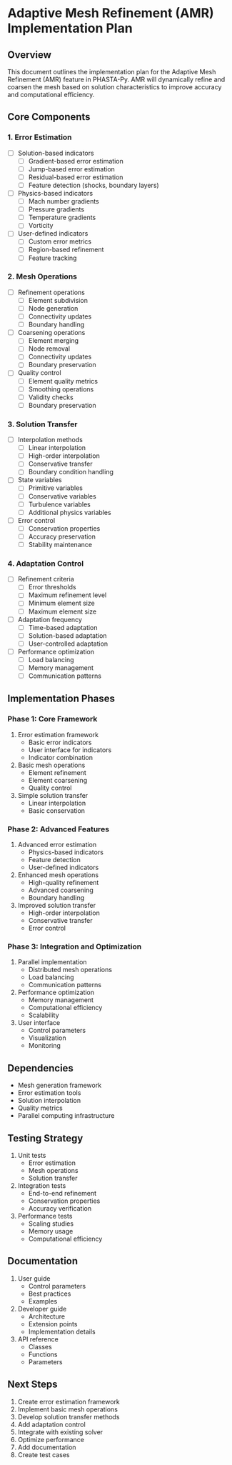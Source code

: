 # Adaptive Mesh Refinement (AMR) Implementation Plan

## Overview
This document outlines the implementation plan for the Adaptive Mesh Refinement (AMR) feature in PHASTA-Py. AMR will dynamically refine and coarsen the mesh based on solution characteristics to improve accuracy and computational efficiency.

## Core Components

### 1. Error Estimation
- [ ] Solution-based indicators
  - [ ] Gradient-based error estimation
  - [ ] Jump-based error estimation
  - [ ] Residual-based error estimation
  - [ ] Feature detection (shocks, boundary layers)
- [ ] Physics-based indicators
  - [ ] Mach number gradients
  - [ ] Pressure gradients
  - [ ] Temperature gradients
  - [ ] Vorticity
- [ ] User-defined indicators
  - [ ] Custom error metrics
  - [ ] Region-based refinement
  - [ ] Feature tracking

### 2. Mesh Operations
- [ ] Refinement operations
  - [ ] Element subdivision
  - [ ] Node generation
  - [ ] Connectivity updates
  - [ ] Boundary handling
- [ ] Coarsening operations
  - [ ] Element merging
  - [ ] Node removal
  - [ ] Connectivity updates
  - [ ] Boundary preservation
- [ ] Quality control
  - [ ] Element quality metrics
  - [ ] Smoothing operations
  - [ ] Validity checks
  - [ ] Boundary preservation

### 3. Solution Transfer
- [ ] Interpolation methods
  - [ ] Linear interpolation
  - [ ] High-order interpolation
  - [ ] Conservative transfer
  - [ ] Boundary condition handling
- [ ] State variables
  - [ ] Primitive variables
  - [ ] Conservative variables
  - [ ] Turbulence variables
  - [ ] Additional physics variables
- [ ] Error control
  - [ ] Conservation properties
  - [ ] Accuracy preservation
  - [ ] Stability maintenance

### 4. Adaptation Control
- [ ] Refinement criteria
  - [ ] Error thresholds
  - [ ] Maximum refinement level
  - [ ] Minimum element size
  - [ ] Maximum element size
- [ ] Adaptation frequency
  - [ ] Time-based adaptation
  - [ ] Solution-based adaptation
  - [ ] User-controlled adaptation
- [ ] Performance optimization
  - [ ] Load balancing
  - [ ] Memory management
  - [ ] Communication patterns

## Implementation Phases

### Phase 1: Core Framework
1. Error estimation framework
   - Basic error indicators
   - User interface for indicators
   - Indicator combination
2. Basic mesh operations
   - Element refinement
   - Element coarsening
   - Quality control
3. Simple solution transfer
   - Linear interpolation
   - Basic conservation

### Phase 2: Advanced Features
1. Advanced error estimation
   - Physics-based indicators
   - Feature detection
   - User-defined indicators
2. Enhanced mesh operations
   - High-quality refinement
   - Advanced coarsening
   - Boundary handling
3. Improved solution transfer
   - High-order interpolation
   - Conservative transfer
   - Error control

### Phase 3: Integration and Optimization
1. Parallel implementation
   - Distributed mesh operations
   - Load balancing
   - Communication patterns
2. Performance optimization
   - Memory management
   - Computational efficiency
   - Scalability
3. User interface
   - Control parameters
   - Visualization
   - Monitoring

## Dependencies
- Mesh generation framework
- Error estimation tools
- Solution interpolation
- Quality metrics
- Parallel computing infrastructure

## Testing Strategy
1. Unit tests
   - Error estimation
   - Mesh operations
   - Solution transfer
2. Integration tests
   - End-to-end refinement
   - Conservation properties
   - Accuracy verification
3. Performance tests
   - Scaling studies
   - Memory usage
   - Computational efficiency

## Documentation
1. User guide
   - Control parameters
   - Best practices
   - Examples
2. Developer guide
   - Architecture
   - Extension points
   - Implementation details
3. API reference
   - Classes
   - Functions
   - Parameters

## Next Steps
1. Create error estimation framework
2. Implement basic mesh operations
3. Develop solution transfer methods
4. Add adaptation control
5. Integrate with existing solver
6. Optimize performance
7. Add documentation
8. Create test cases 